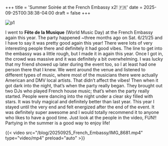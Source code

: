 +++
title = 'Summer Soirée at the French Embassy x2! 🇫🇷'
date = 2025-09-25T00:38:38-04:00
draft = false
+++

![p1](/blog/20250925_French_Embassy/french_embassy.png)

I went to **Fête de la Musique** (World Music Day) at the French Embassy again this year. The party happened ~three months ago on Sat. 6/21/25 and I have to say it was pretty good again this year! There were lots of very interesting people there and definitely it had good vibes. The line to get into the embassy was a little rough, but I made it in again this year. Once I got in, the crowd was massive and it was definitely a bit overwhelming. I was lucky that my friend showed up later during the event too, so I at least had one person there that I knew. We went around the venue and listened to different types of music, where most of the musicians there were actually American and DMV local artists. That didn’t affect the vibes! Then when it got dark into the night, that’s when the party really began. They brought out two DJs who played French house music; that’s when the party really started. People were dancing into the night under a clear sky filled with stars. It was truly magical and definitely better than last year. This year I stayed until the very end and felt energized after the end of the event. It was definitely super awesome and I would totally recommend it to anyone who likes to have a good time. Just look at the people in the video, FUN!! Partying in the summer is a good way to enjoy life!

{{< video src="/blog/20250925_French_Embassy/IMG_8681.mp4" type="video/mp4" preload="auto" >}}
